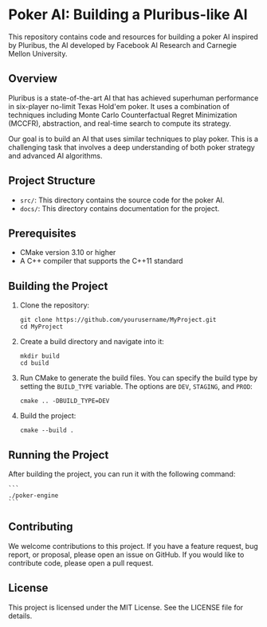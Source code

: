 # Poker AI: Building a Pluribus-like AI

This repository contains code and resources for building a poker AI inspired by Pluribus, the AI developed by Facebook AI Research and Carnegie Mellon University.

## Overview

Pluribus is a state-of-the-art AI that has achieved superhuman performance in six-player no-limit Texas Hold'em poker. It uses a combination of techniques including Monte Carlo Counterfactual Regret Minimization (MCCFR), abstraction, and real-time search to compute its strategy.

Our goal is to build an AI that uses similar techniques to play poker. This is a challenging task that involves a deep understanding of both poker strategy and advanced AI algorithms.

## Project Structure

- `src/`: This directory contains the source code for the poker AI.
- `docs/`: This directory contains documentation for the project.

## Prerequisites

- CMake version 3.10 or higher
- A C++ compiler that supports the C++11 standard

## Building the Project

1. Clone the repository:

   ```
   git clone https://github.com/yourusername/MyProject.git
   cd MyProject
   ```

2. Create a build directory and navigate into it:

   ```
   mkdir build
   cd build
   ```

3. Run CMake to generate the build files. You can specify the build type by setting the `BUILD_TYPE` variable. The options are `DEV`, `STAGING`, and `PROD`:

   ```
   cmake .. -DBUILD_TYPE=DEV
   ```

4. Build the project:
   ```
   cmake --build .
   ```

## Running the Project

After building the project, you can run it with the following command:

    ```
    ./poker-engine
    ```

## Contributing

We welcome contributions to this project. If you have a feature request, bug report, or proposal, please open an issue on GitHub. If you would like to contribute code, please open a pull request.

## License

This project is licensed under the MIT License. See the LICENSE file for details.
